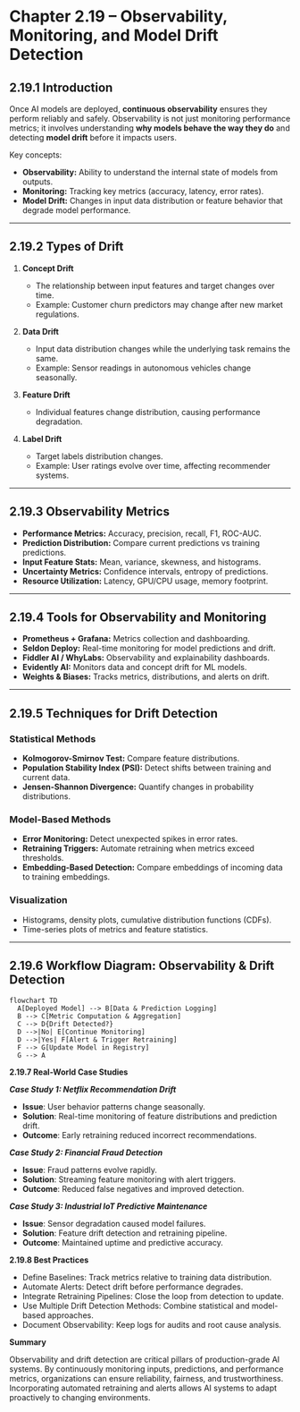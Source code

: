 # Chapter 2.19 – Observability, Monitoring, and Model Drift Detection

## 2.19.1 Introduction

Once AI models are deployed, **continuous observability** ensures they perform reliably and safely. Observability is not just monitoring performance metrics; it involves understanding **why models behave the way they do** and detecting **model drift** before it impacts users.

Key concepts:

- **Observability:** Ability to understand the internal state of models from outputs.
- **Monitoring:** Tracking key metrics (accuracy, latency, error rates).
- **Model Drift:** Changes in input data distribution or feature behavior that degrade model performance.

---

## 2.19.2 Types of Drift

1. **Concept Drift**

   - The relationship between input features and target changes over time.
   - Example: Customer churn predictors may change after new market regulations.

2. **Data Drift**

   - Input data distribution changes while the underlying task remains the same.
   - Example: Sensor readings in autonomous vehicles change seasonally.

3. **Feature Drift**

   - Individual features change distribution, causing performance degradation.

4. **Label Drift**
   - Target labels distribution changes.
   - Example: User ratings evolve over time, affecting recommender systems.

---

## 2.19.3 Observability Metrics

- **Performance Metrics:** Accuracy, precision, recall, F1, ROC-AUC.
- **Prediction Distribution:** Compare current predictions vs training predictions.
- **Input Feature Stats:** Mean, variance, skewness, and histograms.
- **Uncertainty Metrics:** Confidence intervals, entropy of predictions.
- **Resource Utilization:** Latency, GPU/CPU usage, memory footprint.

---

## 2.19.4 Tools for Observability and Monitoring

- **Prometheus + Grafana:** Metrics collection and dashboarding.
- **Seldon Deploy:** Real-time monitoring for model predictions and drift.
- **Fiddler AI / WhyLabs:** Observability and explainability dashboards.
- **Evidently AI:** Monitors data and concept drift for ML models.
- **Weights & Biases:** Tracks metrics, distributions, and alerts on drift.

---

## 2.19.5 Techniques for Drift Detection

### Statistical Methods

- **Kolmogorov-Smirnov Test:** Compare feature distributions.
- **Population Stability Index (PSI):** Detect shifts between training and current data.
- **Jensen-Shannon Divergence:** Quantify changes in probability distributions.

### Model-Based Methods

- **Error Monitoring:** Detect unexpected spikes in error rates.
- **Retraining Triggers:** Automate retraining when metrics exceed thresholds.
- **Embedding-Based Detection:** Compare embeddings of incoming data to training embeddings.

### Visualization

- Histograms, density plots, cumulative distribution functions (CDFs).
- Time-series plots of metrics and feature statistics.

---

## 2.19.6 Workflow Diagram: Observability & Drift Detection

```mermaid
flowchart TD
  A[Deployed Model] --> B[Data & Prediction Logging]
  B --> C[Metric Computation & Aggregation]
  C --> D{Drift Detected?}
  D -->|No| E[Continue Monitoring]
  D -->|Yes| F[Alert & Trigger Retraining]
  F --> G[Update Model in Registry]
  G --> A
```

**2.19.7 Real-World Case Studies**

**_Case Study 1: Netflix Recommendation Drift_**

- **Issue**: User behavior patterns change seasonally.
- **Solution**: Real-time monitoring of feature distributions and prediction drift.
- **Outcome**: Early retraining reduced incorrect recommendations.

**_Case Study 2: Financial Fraud Detection_**

- **Issue**: Fraud patterns evolve rapidly.
- **Solution**: Streaming feature monitoring with alert triggers.
- **Outcome**: Reduced false negatives and improved detection.

**_Case Study 3: Industrial IoT Predictive Maintenance_**

- **Issue**: Sensor degradation caused model failures.
- **Solution**: Feature drift detection and retraining pipeline.
- **Outcome**: Maintained uptime and predictive accuracy.

**2.19.8 Best Practices**

- Define Baselines: Track metrics relative to training data distribution.
- Automate Alerts: Detect drift before performance degrades.
- Integrate Retraining Pipelines: Close the loop from detection to update.
- Use Multiple Drift Detection Methods: Combine statistical and model-based approaches.
- Document Observability: Keep logs for audits and root cause analysis.

**Summary**

Observability and drift detection are critical pillars of production-grade AI systems. By continuously monitoring inputs, predictions, and performance metrics, organizations can ensure reliability, fairness, and trustworthiness. Incorporating automated retraining and alerts allows AI systems to adapt proactively to changing environments.
